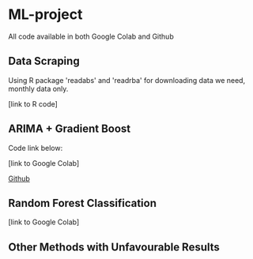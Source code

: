 # ML-project

All code available in both Google Colab and Github

## Data Scraping

Using R package 'readabs' and 'readrba' for downloading data we need, monthly data only. 

[link to R code]

## ARIMA + Gradient Boost

Code link below:

[link to Google Colab]

[Github]([https://raw.githubusercontent.com/AS2357/ML-project/refs/heads/main/arima_boosting.ipynb?token=GHSAT0AAAAAACVJDK6ZFHWKN5ZDVYZXQSN2ZYPKL7Q](https://github.com/AS2357/ML-project/blob/main/arima_boosting.ipynb))



## Random Forest Classification

[link to Google Colab]

## Other Methods with Unfavourable Results

